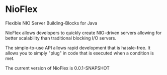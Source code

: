 # NioFlex
Flexible NIO Server Building-Blocks for Java

NioFlex allows developers to quickly create NIO-driven servers allowing for better scalability
than traditional blocking I/O servers. 

The simple-to-use API allows rapid development that is hassle-free. It allows you to simply
"plug" in code that is executed when a condition is met. 

The current version of NioFlex is 0.0.1-SNAPSHOT
